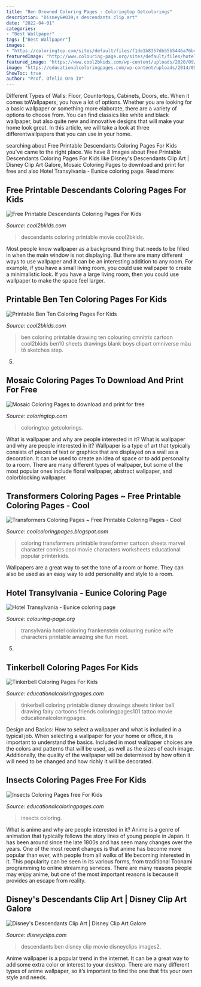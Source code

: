 ```yaml
---
title: "Ben Drowned Coloring Pages : Coloringtop Getcolorings"
description: "Disney&#039;s descendants clip art"
date: "2022-04-01"
categories:
- "Best Wallpaper"
tags: ["Best Wallpaper"]
images:
- "https://coloringtop.com/sites/default/files/f1de1b8357db55b5446a76b400604471.jpeg"
featuredImage: "http://www.colouring-page.org/sites/default/files/hotel-transylvania-coloring-pages-02.jpg"
featured_image: "https://www.cool2bkids.com/wp-content/uploads/2020/09/Descendants-Movie-Coloring-Pages-212x300.jpg"
image: "https://educationalcoloringpages.com/wp-content/uploads/2014/05/insect4.gif"
ShowToc: true
author: "Prof. Ofelia Orn IV"
---
```



Different Types of Walls: Floor, Countertops, Cabinets, Doors, etc.
When it comes toWallpapers, you have a lot of options. Whether you are looking for a basic wallpaper or something more elaborate, there are a variety of options to choose from. You can find classics like white and black wallpaper, but also quite new and innovative designs that will make your home look great. In this article, we will take a look at three differentwallpapers that you can use in your home.

	

		
searching about Free Printable Descendants Coloring Pages For Kids you've came to the right place. We have 8 Images about Free Printable Descendants Coloring Pages For Kids like Disney&#039;s Descendants Clip Art | Disney Clip Art Galore, Mosaic Coloring Pages to download and print for free and also Hotel Transylvania - Eunice coloring page. Read more:
		
    
## Free Printable Descendants Coloring Pages For Kids

<img loading=lazy src="https://www.cool2bkids.com/wp-content/uploads/2020/09/Descendants-Movie-Coloring-Pages-212x300.jpg" onerror="this.onerror=null;this.src='https://tse4.mm.bing.net/th?id=OIP.mObbFwo958zUKzzJoTKZ4wAAAA&amp;pid=15.1';" alt="Free Printable Descendants Coloring Pages For Kids">

_Source: cool2bkids.com_

>descendants coloring printable movie cool2bkids. 

	

Most people know wallpaper as a background thing that needs to be filled in when the main window is not displaying. But there are many different ways to use wallpaper and it can be an interesting addition to any room. For example, if you have a small living room, you could use wallpaper to create a minimalistic look. If you have a large living room, then you could use wallpaper to make the space feel larger.

    
## Printable Ben Ten Coloring Pages For Kids

<img loading=lazy src="https://www.cool2bkids.com/wp-content/uploads/2015/04/Ben-10-Coloring-Pages-Printable.jpg" onerror="this.onerror=null;this.src='https://tse4.mm.bing.net/th?id=OIP.WZeSn1Owc0FHB2WDvM61TwHaK5&amp;pid=15.1';" alt="Printable Ben Ten Coloring Pages For Kids">

_Source: cool2bkids.com_

>ben coloring printable drawing ten colouring omnitrix cartoon cool2bkids ben10 sheets drawings blank boys clipart omniverse màu tô sketches step. 

	

5.

    
## Mosaic Coloring Pages To Download And Print For Free

<img loading=lazy src="https://coloringtop.com/sites/default/files/f1de1b8357db55b5446a76b400604471.jpeg" onerror="this.onerror=null;this.src='https://tse4.mm.bing.net/th?id=OIP.D9Pkl-O8h83fVMv8qCJH1gHaKF&amp;pid=15.1';" alt="Mosaic Coloring Pages to download and print for free">

_Source: coloringtop.com_

>coloringtop getcolorings. 

	

What is wallpaper and why are people interested in it?
What is wallpaper and why are people interested in it?
Wallpaper is a type of art that typically consists of pieces of text or graphics that are displayed on a wall as a decoration. It can be used to create an idea of space or to add personality to a room. There are many different types of wallpaper, but some of the most popular ones include floral wallpaper, abstract wallpaper, and colorblocking wallpaper.

    
## Transformers Coloring Pages ~ Free Printable Coloring Pages - Cool

<img loading=lazy src="https://3.bp.blogspot.com/-j1bAGEEewZY/TkbMBAh0KsI/AAAAAAAAAac/A2hZw7ICbgI/s1600/transformer-coloring-pages+%25283%2529.gif" onerror="this.onerror=null;this.src='https://tse3.mm.bing.net/th?id=OIP.bm6NB7atEEtZannRmvAkFQHaKX&amp;pid=15.1';" alt="Transformers Coloring Pages ~ Free Printable Coloring Pages - Cool">

_Source: coolcoloringpages.blogspot.com_

>coloring transformers printable transformer cartoon sheets marvel character comics cool movie characters worksheets educational popular printerkids. 

	

Wallpapers are a great way to set the tone of a room or home. They can also be used as an easy way to add personality and style to a room.

    
## Hotel Transylvania - Eunice Coloring Page

<img loading=lazy src="http://www.colouring-page.org/sites/default/files/hotel-transylvania-coloring-pages-02.jpg" onerror="this.onerror=null;this.src='https://tse1.mm.bing.net/th?id=OIP.fTWkZxXr4713TYIDyYj3bgHaJ9&amp;pid=15.1';" alt="Hotel Transylvania - Eunice coloring page">

_Source: colouring-page.org_

>transylvania hotel coloring frankenstein colouring eunice wife characters printable amazing she fun meet. 

	

5.

    
## Tinkerbell Coloring Pages For Kids

<img loading=lazy src="https://educationalcoloringpages.com/wp-content/uploads/2014/05/tinkerbell_05.jpg" onerror="this.onerror=null;this.src='https://tse3.mm.bing.net/th?id=OIP.ohH2wohjSsDJjTnOtY42FQHaKX&amp;pid=15.1';" alt="Tinkerbell Coloring Pages For Kids">

_Source: educationalcoloringpages.com_

>tinkerbell coloring printable disney drawings sheets tinker bell drawing fairy cartoons friends coloringpages101 tattoo movie educationalcoloringpages. 

	

Design and Basics: How to select a wallpaper and what is included in a typical job.
When selecting a wallpaper for your home or office, it is important to understand the basics. Included in most wallpaper choices are the colors and patterns that will be used, as well as the sizes of each image. Additionally, the quality of the wallpaper will be determined by how often it will need to be changed and how richly it will be decorated.

    
## Insects Coloring Pages Free For Kids

<img loading=lazy src="https://educationalcoloringpages.com/wp-content/uploads/2014/05/insect4.gif" onerror="this.onerror=null;this.src='https://tse2.mm.bing.net/th?id=OIP.lzW_bFU2HroUDMqmJ-9yYwHaKX&amp;pid=15.1';" alt="Insects Coloring Pages free For Kids">

_Source: educationalcoloringpages.com_

>insects coloring. 

	

What is anime and why are people interested in it?
Anime is a genre of animation that typically follows the story lines of young people in Japan. It has been around since the late 1800s and has seen many changes over the years. One of the most recent changes is that anime has become more popular than ever, with people from all walks of life becoming interested in it. This popularity can be seen in its various forms, from traditional Toonami programming to online streaming services. There are many reasons people may enjoy anime, but one of the most important reasons is because it provides an escape from reality.

    
## Disney&#039;s Descendants Clip Art | Disney Clip Art Galore

<img loading=lazy src="https://www.disneyclips.com/images2/images/descendants-ben.png" onerror="this.onerror=null;this.src='https://tse4.mm.bing.net/th?id=OIP.jrHnliZMJJ0f_2tw3er6qgAAAA&amp;pid=15.1';" alt="Disney&#039;s Descendants Clip Art | Disney Clip Art Galore">

_Source: disneyclips.com_

>descendants ben disney clip movie disneyclips images2. 

	

Anime wallpaper is a popular trend in the internet. It can be a great way to add some extra color or interest to your desktop. There are many different types of anime wallpaper, so it’s important to find the one that fits your own style and needs.

